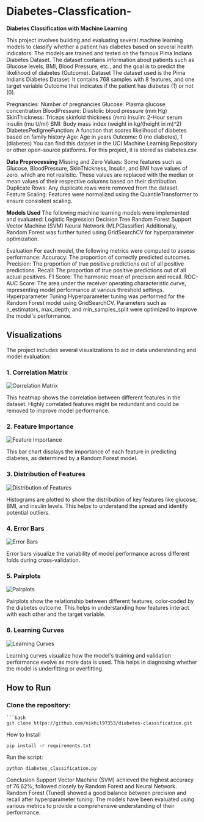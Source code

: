 # Diabetes-Classfication-
**Diabetes Classification with Machine Learning**

This project involves building and evaluating several machine learning models to classify whether a patient has diabetes based on several health indicators. The models are trained and tested on the famous Pima Indians Diabetes Dataset. The dataset contains information about patients such as Glucose levels, BMI, Blood Pressure, etc., and the goal is to predict the likelihood of diabetes (Outcome).
Dataset
The dataset used is the Pima Indians Diabetes Dataset. It contains 768 samples with 8 features, and one target variable Outcome that indicates if the patient has diabetes (1) or not (0).

Pregnancies: Number of pregnancies
Glucose: Plasma glucose concentration
BloodPressure: Diastolic blood pressure (mm Hg)
SkinThickness: Triceps skinfold thickness (mm)
Insulin: 2-Hour serum insulin (mu U/ml)
BMI: Body mass index (weight in kg/(height in m)^2)
DiabetesPedigreeFunction: A function that scores likelihood of diabetes based on family history
Age: Age in years
Outcome: 0 (no diabetes), 1 (diabetes)
You can find this dataset in the UCI Machine Learning Repository or other open-source platforms. For this project, it is stored as diabetes.csv.

**Data Preprocessing**
Missing and Zero Values:
Some features such as Glucose, BloodPressure, SkinThickness, Insulin, and BMI have values of zero, which are not realistic. These values are replaced with the median or mean values of their respective columns based on their distribution.
Duplicate Rows: Any duplicate rows were removed from the dataset.
Feature Scaling: Features were normalized using the QuantileTransformer to ensure consistent scaling.

**Models Used**
The following machine learning models were implemented and evaluated:
Logistic Regression
Decision Tree
Random Forest
Support Vector Machine (SVM)
Neural Network (MLPClassifier)
Additionally, Random Forest was further tuned using GridSearchCV for hyperparameter optimization.

Evaluation
For each model, the following metrics were computed to assess performance:
Accuracy: The proportion of correctly predicted outcomes.
Precision: The proportion of true positive predictions out of all positive predictions.
Recall: The proportion of true positive predictions out of all actual positives.
F1 Score: The harmonic mean of precision and recall.
ROC-AUC Score: The area under the receiver operating characteristic curve, representing model performance at various threshold settings.
Hyperparameter Tuning
Hyperparameter tuning was performed for the Random Forest model using GridSearchCV. Parameters such as n_estimators, max_depth, and min_samples_split were optimized to improve the model's performance.

## Visualizations

The project includes several visualizations to aid in data understanding and model evaluation:

### 1. **Correlation Matrix**

![Correlation Matrix](Correlation_matrix.png)

This heatmap shows the correlation between different features in the dataset. Highly correlated features might be redundant and could be removed to improve model performance.

### 2. **Feature Importance**

![Feature Importance](Feature_importance.png)

This bar chart displays the importance of each feature in predicting diabetes, as determined by a Random Forest model.

### 3. **Distribution of Features**

![Distribution of Features](Distribution_features.png)

Histograms are plotted to show the distribution of key features like glucose, BMI, and insulin levels. This helps to understand the spread and identify potential outliers.

### 4. **Error Bars**

![Error Bars](Error_bars.png)

Error bars visualize the variability of model performance across different folds during cross-validation.

### 5. **Pairplots**

![Pairplots](Pairplots.png)

Pairplots show the relationship between different features, color-coded by the diabetes outcome. This helps in understanding how features interact with each other and the target variable.

### 6. **Learning Curves**

![Learning Curves](Learningcurves_random_forest.png)

Learning curves visualize how the model's training and validation performance evolve as more data is used. This helps in diagnosing whether the model is underfitting or overfitting.


## How to Run

### Clone the repository:
    ```bash
    git clone https://github.com/nikhil97353/diabetes-classification.git

How to Install 

    pip install -r requirements.txt

Run the script:

    python diabetes_classification.py


Conclusion
Support Vector Machine (SVM) achieved the highest accuracy of 76.62%, followed closely by Random Forest and Neural Network.
Random Forest (Tuned) showed a good balance between precision and recall after hyperparameter tuning.
The models have been evaluated using various metrics to provide a comprehensive understanding of their performance.
